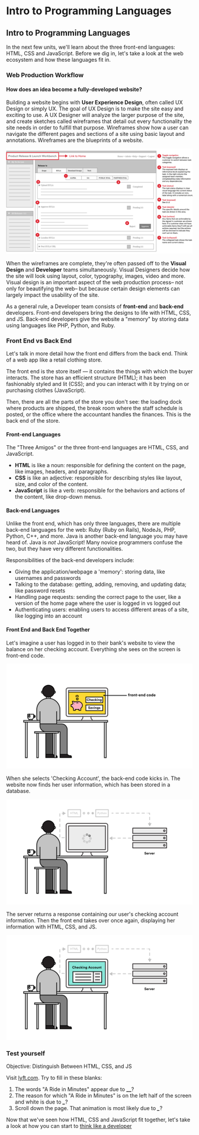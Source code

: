 # Intro to Programming Languages

## Intro to Programming Languages

In the next few units, we'll learn about the three front-end languages: HTML, CSS and JavaScript. Before we dig in, let's take a look at the web ecosystem and how these languages fit in.

### Web Production Workflow

#### How does an idea become a fully-developed website?

Building a website begins with **User Experience Design**, often called UX Design or simply UX. The goal of UX Design is to make the site easy and exciting to use. A UX Designer will analyze the larger purpose of the site, and create sketches called wireframes that detail out every functionality the site needs in order to fulfill that purpose. Wireframes show how a user can navigate the different pages and sections of a site using basic layout and annotations. Wireframes are the blueprints of a website.

![](../.gitbook/assets/wireframe.jpg)

When the wireframes are complete, they're often passed off to the **Visual Design** and **Developer** teams simultaneously. Visual Designers decide how the site will look using layout, color, typography, images, video and more. Visual design is an important aspect of the web production process– not only for beautifying the web– but because certain design elements can largely impact the usability of the site.

As a general rule, a Developer team consists of **front-end** and **back-end** developers. Front-end developers bring the designs to life with HTML, CSS, and JS. Back-end developers give the website a "memory" by storing data using languages like PHP, Python, and Ruby.

### Front End vs Back End

Let's talk in more detail how the front end differs from the back end. Think of a web app like a retail clothing store.

The front end is the store itself — it contains the things with which the buyer interacts. The store has an efficient structure \(HTML\); it has been fashionably styled and lit \(CSS\); and you can interact with it by trying on or purchasing clothes \(JavaScript\).

Then, there are all the parts of the store you don't see: the loading dock where products are shipped, the break room where the staff schedule is posted, or the office where the accountant handles the finances. This is the back end of the store.

#### Front-end Languages

The "Three Amigos" or the three front-end languages are HTML, CSS, and JavaScript.

* **HTML** is like a noun: responsible for defining the content on the page, like images, headers, and paragraphs.
* **CSS** is like an adjective: responsible for describing styles like layout, size, and color of the content.
* **JavaScript** is like a verb: responsible for the behaviors and actions of the content, like drop-down menus.

#### Back-end Languages

Unlike the front end, which has only three languages, there are multiple back-end languages for the web: Ruby \(Ruby on Rails\), NodeJs, PHP, Python, C++, and more. Java is another back-end language you may have heard of. Java is _not_ JavaScript! Many novice programmers confuse the two, but they have very different functionalities.

Responsibilities of the back-end developers include:

* Giving the application/webpage a 'memory': storing data, like usernames and passwords
* Talking to the database: getting, adding, removing, and updating data; like password resets
* Handling page requests: sending the correct page to the user, like a version of the home page where the user is logged in vs logged out
* Authenticating users: enabling users to access different areas of a site, like logging into an account

#### Front End and Back End Together

Let's imagine a user has logged in to their bank's website to view the balance on her checking account. Everything she sees on the screen is front-end code.

![](../.gitbook/assets/front-end-code-1%20%281%29.jpg)

When she selects 'Checking Account', the back-end code kicks in. The website now finds her user information, which has been stored in a database.

![](../.gitbook/assets/back-end-code%20%281%29.jpg)

The server returns a response containing our user's checking account information. Then the front end takes over once again, displaying her information with HTML, CSS, and JS.

![](../.gitbook/assets/front-end-code-2%20%281%29.jpg)

### Test yourself

Objective: Distinguish Between HTML, CSS, and JS

Visit [lyft.com](www.lyft.com). Try to fill in these blanks:

1. The words "A Ride in Minutes" appear due to **\_\_**?
2. The reason for which "A Ride in Minutes" is on the left half of the screen and white is due to _**\_**_?
3. Scroll down the page. That animation is most likely due to _**\_**_?

Now that we've seen how HTML, CSS and JavaScript fit together, let's take a look at how you can start to [think like a developer](think-like-a-developer.md)

